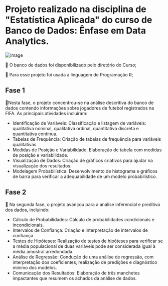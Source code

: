 # Projeto realizado na disciplina de "Estatística Aplicada" do curso de Banco de Dados: Ênfase em Data Analytics.
 ![image](https://github.com/didellygamb/analysis_with_R/assets/109447846/fed51799-9d95-4af3-9aae-40d2a5096445)

🎲 O banco de dados foi disponibilizado pelo diretório do Curso;

🤖 Para esse projeto foi usada a linguagem de Programação R;

##  Fase 1

🎯Nesta fase, o projeto concentrou-se na análise descritiva do banco de dados contendo informações sobre jogadores de futebol registrados na FIFA. As principais atividades incluíram:

- Identificação de Variáveis: Classificação e listagem de variáveis: qualitativa nominal, qualitativa ordinal, quantitativa discreta e quantitativa contínua.
- Tabelas de Frequência: Criação de tabelas de frequência para variáveis qualitativas.
- Medidas de Posição e Variabilidade: Elaboração de tabela com medidas de posição e variabilidade.
- Visualização de Dados: Criação de gráficos criativos para ajudar na visualização dos resultados.
- Modelagem Probabilística: Desenvolvimento de histograma e gráficos de barra para verificar a adequabilidade de um modelo probabilístico.


## Fase 2

🎯 Na segunda fase, o projeto avançou para a análise inferencial e preditiva dos dados, incluindo:

- Cálculo de Probabilidades: Cálculo de probabilidades condicionais e incondicionais.
- Intervalos de Confiança: Criação e interpretação de intervalos de confiança
- Testes de Hipóteses: Realização de testes de hipóteses para verificar se a média populacional de duas variáveis pode ser considerada igual à média amostral arredondada.
- Análise de Regressão: Condução de uma análise de regressão, com interpretação dos coeficientes, realização de predições e diagnóstico mínimo dos modelos.
- Comunicação dos Resultados: Elaboração de três manchetes impactantes que resumem os achados da análise de dados.



